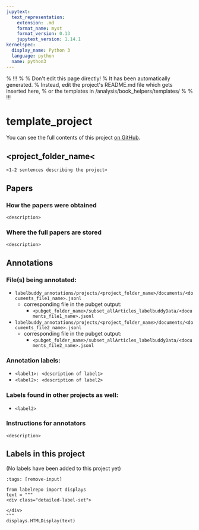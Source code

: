 ```yaml
---
jupytext:
  text_representation:
    extension: .md
    format_name: myst
    format_version: 0.13
    jupytext_version: 1.14.1
kernelspec:
  display_name: Python 3
  language: python
  name: python3
---
```


% !!!
%
% Don't edit this page directly!
% It has been automatically generated.
% Instead, edit the project's README.md file which gets inserted here,
% or the templates in /analysis/book_helpers/templates/
%
% !!!


# template_project

You can see the full contents of this project [on GitHub](https://github.com/neurodatascience/labelbuddy-annotations/tree/main/projects/template_project/).

## <project_folder_name<

`<1-2 sentences describing the project>`

## Papers
### How the papers were obtained
`<description>`

### Where the full papers are stored
`<description>`


## Annotations
### File(s) being annotated: 
- `labelbuddy_annotations/projects/<project_folder_name>/documents/<documents_file1_name>.jsonl`
  - corresponding file in the pubget output: 
    - `<pubget_folder_name>/subset_allArticles_labelbuddyData/<documents_file1_name>.jsonl`
- `labelbuddy_annotations/projects/<project_folder_name>/documents/<documents_file2_name>.jsonl`
  - corresponding file in the pubget output: 
    - `<pubget_folder_name>/subset_allArticles_labelbuddyData/<documents_file2_name>.jsonl`
  
### Annotation labels:
- `<label1>: <description of label1>`
- `<label2>: <description of label2>` 

### Labels found in other projects as well:
- `<label2>`

### Instructions for annotators
`<description>`




## Labels in this project


(No labels have been added to this project yet)


```{code-cell}
:tags: [remove-input]

from labelrepo import displays
text = """
<div class="detailed-label-set">
    
</div>
"""
displays.HTMLDisplay(text)
```
